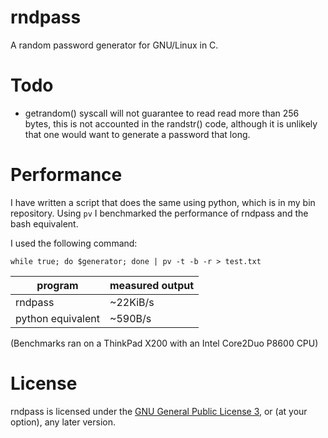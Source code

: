 rndpass
=======

A random password generator for GNU/Linux in C.

Todo
====

- getrandom() syscall will not guarantee to read read more than 256 bytes, this
is not accounted in the randstr() code, although it is unlikely that one would
want to generate a password that long.

Performance
===========

I have written a script that does the same using python, which is in my bin
repository. Using `pv` I benchmarked the performance of rndpass and the bash
equivalent.

I used the following command:

```
while true; do $generator; done | pv -t -b -r > test.txt
```

| program           | measured output |
|-------------------|-----------------|
| rndpass           | ~22KiB/s        |
| python equivalent | ~590B/s         |

(Benchmarks ran on a ThinkPad X200 with an Intel Core2Duo P8600 CPU)

License
=======

rndpass is licensed under the [GNU General Public License 3](https://www.gnu.org/licenses/gpl-3.0.html), or (at your option),
any later version.
